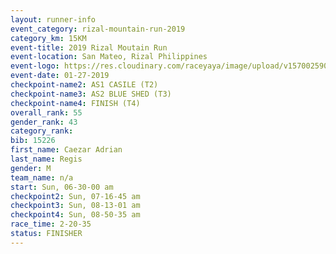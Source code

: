 ```yaml
---
layout: runner-info 
event_category: rizal-mountain-run-2019 
category_km: 15KM 
event-title: 2019 Rizal Moutain Run 
event-location: San Mateo, Rizal Philippines 
event-logo: https://res.cloudinary.com/raceyaya/image/upload/v1570025909/logo/rizal-mountain_gkfete.jpg 
event-date: 01-27-2019 
checkpoint-name2: AS1 CASILE (T2) 
checkpoint-name3: AS2 BLUE SHED (T3) 
checkpoint-name4: FINISH (T4) 
overall_rank: 55
gender_rank: 43
category_rank: 
bib: 15226
first_name: Caezar Adrian
last_name: Regis
gender: M
team_name: n/a
start: Sun, 06-30-00 am
checkpoint2: Sun, 07-16-45 am
checkpoint3: Sun, 08-13-01 am
checkpoint4: Sun, 08-50-35 am
race_time: 2-20-35
status: FINISHER
---
```

